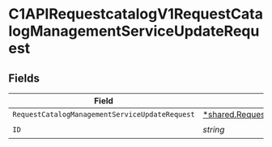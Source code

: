 # C1APIRequestcatalogV1RequestCatalogManagementServiceUpdateRequest


## Fields

| Field                                                                                                                       | Type                                                                                                                        | Required                                                                                                                    | Description                                                                                                                 |
| --------------------------------------------------------------------------------------------------------------------------- | --------------------------------------------------------------------------------------------------------------------------- | --------------------------------------------------------------------------------------------------------------------------- | --------------------------------------------------------------------------------------------------------------------------- |
| `RequestCatalogManagementServiceUpdateRequest`                                                                              | [*shared.RequestCatalogManagementServiceUpdateRequest](../../models/shared/requestcatalogmanagementserviceupdaterequest.md) | :heavy_minus_sign:                                                                                                          | N/A                                                                                                                         |
| `ID`                                                                                                                        | *string*                                                                                                                    | :heavy_check_mark:                                                                                                          | N/A                                                                                                                         |